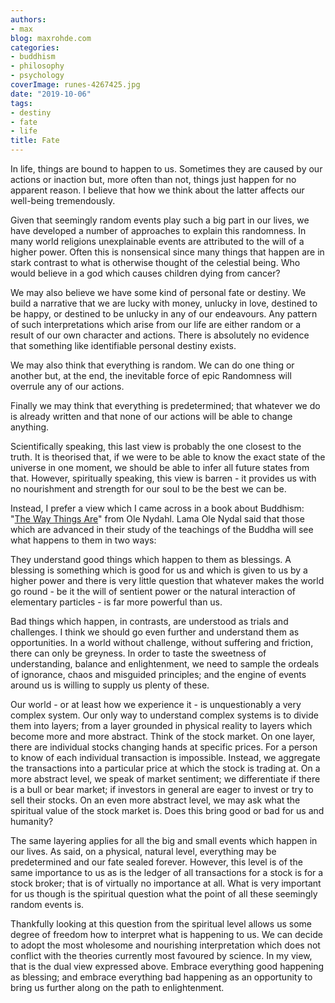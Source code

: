```yaml
---
authors:
- max
blog: maxrohde.com
categories:
- buddhism
- philosophy
- psychology
coverImage: runes-4267425.jpg
date: "2019-10-06"
tags:
- destiny
- fate
- life
title: Fate
---
```


In life, things are bound to happen to us. Sometimes they are caused by our actions or inaction but, more often than not, things just happen for no apparent reason. I believe that how we think about the latter affects our well-being tremendously.

Given that seemingly random events play such a big part in our lives, we have developed a number of approaches to explain this randomness. In many world religions unexplainable events are attributed to the will of a higher power. Often this is nonsensical since many things that happen are in stark contrast to what is otherwise thought of the celestial being. Who would believe in a god which causes children dying from cancer?

We may also believe we have some kind of personal fate or destiny. We build a narrative that we are lucky with money, unlucky in love, destined to be happy, or destined to be unlucky in any of our endeavours. Any pattern of such interpretations which arise from our life are either random or a result of our own character and actions. There is absolutely no evidence that something like identifiable personal destiny exists.

We may also think that everything is random. We can do one thing or another but, at the end, the inevitable force of epic Randomness will overrule any of our actions.

Finally we may think that everything is predetermined; that whatever we do is already written and that none of our actions will be able to change anything.

Scientifically speaking, this last view is probably the one closest to the truth. It is theorised that, if we were to be able to know the exact state of the universe in one moment, we should be able to infer all future states from that. However, spiritually speaking, this view is barren - it provides us with no nourishment and strength for our soul to be the best we can be.

Instead, I prefer a view which I came across in a book about Buddhism: "[The Way Things Are](https://www.amazon.com/Way-Things-Are-Approach-Buddhism/dp/1846940427)" from Ole Nydahl. Lama Ole Nydal said that those which are advanced in their study of the teachings of the Buddha will see what happens to them in two ways:

They understand good things which happen to them as blessings. A blessing is something which is good for us and which is given to us by a higher power and there is very little question that whatever makes the world go round - be it the will of sentient power or the natural interaction of elementary particles - is far more powerful than us.

Bad things which happen, in contrasts, are understood as trials and challenges. I think we should go even further and understand them as opportunities. In a world without challenge, without suffering and friction, there can only be greyness. In order to taste the sweetness of understanding, balance and enlightenment, we need to sample the ordeals of ignorance, chaos and misguided principles; and the engine of events around us is willing to supply us plenty of these.

Our world - or at least how we experience it - is unquestionably a very complex system. Our only way to understand complex systems is to divide them into layers; from a layer grounded in physical reality to layers which become more and more abstract. Think of the stock market. On one layer, there are individual stocks changing hands at specific prices. For a person to know of each individual transaction is impossible. Instead, we aggregate the transactions into a particular price at which the stock is trading at. On a more abstract level, we speak of market sentiment; we differentiate if there is a bull or bear market; if investors in general are eager to invest or try to sell their stocks. On an even more abstract level, we may ask what the spiritual value of the stock market is. Does this bring good or bad for us and humanity?

The same layering applies for all the big and small events which happen in our lives. As said, on a physical, natural level, everything may be predetermined and our fate sealed forever. However, this level is of the same importance to us as is the ledger of all transactions for a stock is for a stock broker; that is of virtually no importance at all. What is very important for us though is the spiritual question what the point of all these seemingly random events is.

Thankfully looking at this question from the spiritual level allows us some degree of freedom how to interpret what is happening to us. We can decide to adopt the most wholesome and nourishing interpretation which does not conflict with the theories currently most favoured by science. In my view, that is the dual view expressed above. Embrace everything good happening as blessing; and embrace everything bad happening as an opportunity to bring us further along on the path to enlightenment.
